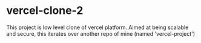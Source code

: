 # vercel-clone-2
This project is low level clone of vercel platform. Aimed at being scalable and secure, this iterates over another repo of mine (named 'vercel-project')
